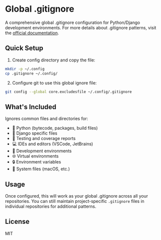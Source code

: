 # Global .gitignore

A comprehensive global .gitignore configuration for Python/Django development environments. For more details about .gitignore patterns, visit the [official documentation](https://git-scm.com/docs/gitignore).

## Quick Setup

1. Create config directory and copy the file:

```bash
mkdir -p ~/.config
cp .gitignore ~/.config/
```

2. Configure git to use this global ignore file:

```bash
git config --global core.excludesfile ~/.config/.gitignore
```

## What's Included

Ignores common files and directories for:

- 🐍 Python (bytecode, packages, build files)
- 🎯 Django specific files
- 🧪 Testing and coverage reports
- 💻 IDEs and editors (VSCode, JetBrains)
- 🔧 Development environments
- 🌐 Virtual environments
- 🔒 Environment variables
- 💾 System files (macOS, etc.)

## Usage

Once configured, this will work as your global .gitignore across all your repositories. You can still maintain project-specific `.gitignore` files in individual repositories for additional patterns.

## License

MIT

